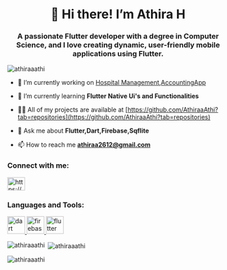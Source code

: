 <h1 align="center">👋 Hi there! I’m Athira H</h1>
<h3 align="center">A passionate Flutter developer with a degree in Computer Science, and I love creating dynamic, user-friendly mobile applications using Flutter.</h3>

<p align="left"> <img src="https://komarev.com/ghpvc/?username=athiraaathi&label=Profile%20views&color=0e75b6&style=flat" alt="athiraaathi" /> </p>


- 🔭 I’m currently working on [Hospital Management](https://github.com/AthiraaAthi/hospitalManagement_ui.git),[AccountingApp](https://github.com/AthiraaAthi/Accounting_app.git)

- 🌱 I’m currently learning **Flutter Native Ui's and Functionalities**

- 👨‍💻 All of my projects are available at [https://github.com/AthiraaAthi?tab=repositories](https://github.com/AthiraaAthi?tab=repositories)

- 💬 Ask me about **Flutter,Dart,Firebase,Sqflite**

- 📫 How to reach me **athiraa2612@gmail.com**

<h3 align="left">Connect with me:</h3>
<p align="left">
<a href="https://linkedin.com/in/https://www.linkedin.com/in/athira-h-41aa03293" target="blank"><img align="center" src="https://raw.githubusercontent.com/rahuldkjain/github-profile-readme-generator/master/src/images/icons/Social/linked-in-alt.svg" alt="https://www.linkedin.com/in/athira-h-41aa03293" height="30" width="40" /></a>
</p>

<h3 align="left">Languages and Tools:</h3>
<p align="left"> <a href="https://dart.dev" target="_blank" rel="noreferrer"> <img src="https://www.vectorlogo.zone/logos/dartlang/dartlang-icon.svg" alt="dart" width="40" height="40"/> </a> <a href="https://firebase.google.com/" target="_blank" rel="noreferrer"> <img src="https://www.vectorlogo.zone/logos/firebase/firebase-icon.svg" alt="firebase" width="40" height="40"/> </a> <a href="https://flutter.dev" target="_blank" rel="noreferrer"> <img src="https://www.vectorlogo.zone/logos/flutterio/flutterio-icon.svg" alt="flutter" width="40" height="40"/> </a> </p>

<p><img align="left" src="https://github-readme-stats.vercel.app/api/top-langs?username=athiraaathi&show_icons=true&locale=en&layout=compact" alt="athiraaathi" /></p>

<p>&nbsp;<img align="center" src="https://github-readme-stats.vercel.app/api?username=athiraaathi&show_icons=true&locale=en" alt="athiraaathi" /></p>

<p><img align="center" src="https://github-readme-streak-stats.herokuapp.com/?user=athiraaathi&" alt="athiraaathi" /></p>


